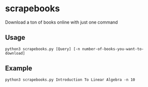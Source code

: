 # scrapebooks

Download a ton of books online with just one command


## Usage
```
python3 scrapebooks.py [Query] [-n number-of-books-you-want-to-download]
```

## Example
```
python3 scrapebooks.py Introduction To Linear Algebra -n 10
```
